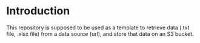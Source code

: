 # Introduction

This repository is supposed to be used as a template to retrieve data (.txt file, .xlsx file) from a data source (url), and store that data on an S3 bucket.
